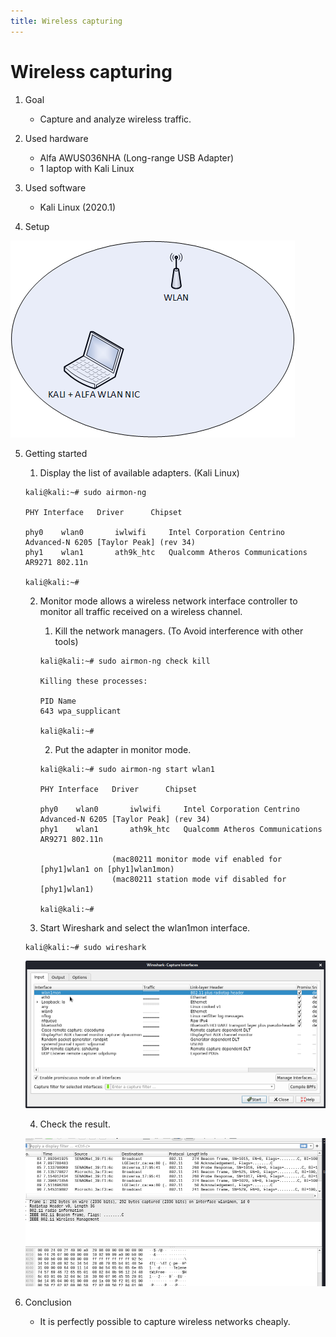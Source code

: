 ```yaml
---
title: Wireless capturing
---
```


# Wireless capturing

1. Goal
    * Capture and analyze wireless traffic.

2. Used hardware
    * Alfa AWUS036NHA (Long-range USB Adapter)
    * 1 laptop with Kali Linux
    
3. Used software
    * Kali Linux (2020.1)

4. Setup

![Success](./assets/wlan.png)

5. Getting started

    1. Display the list of available adapters. (Kali Linux)
    
    ```
    kali@kali:~# sudo airmon-ng

    PHY	Interface	Driver		Chipset

    phy0	wlan0		iwlwifi		Intel Corporation Centrino Advanced-N 6205 [Taylor Peak] (rev 34)
    phy1	wlan1		ath9k_htc	Qualcomm Atheros Communications AR9271 802.11n
    
    kali@kali:~#
    ```
    
    2. Monitor mode allows a wireless network interface controller to monitor all traffic received on a wireless channel.

        1. Kill the network managers. (To Avoid interference with other tools)
        
        ```
        kali@kali:~# sudo airmon-ng check kill

        Killing these processes:

        PID Name
        643 wpa_supplicant

        kali@kali:~#
        ```
        
        2. Put the adapter in monitor mode.
        
        ```
        kali@kali:~# sudo airmon-ng start wlan1

        PHY	Interface	Driver		Chipset

        phy0	wlan0		iwlwifi		Intel Corporation Centrino Advanced-N 6205 [Taylor Peak] (rev 34)
        phy1	wlan1		ath9k_htc	Qualcomm Atheros Communications AR9271 802.11n

		                (mac80211 monitor mode vif enabled for [phy1]wlan1 on [phy1]wlan1mon)
		                (mac80211 station mode vif disabled for [phy1]wlan1)

        kali@kali:~#
        
        ```
    3. Start Wireshark and select the wlan1mon interface.
    
    ```
    kali@kali:~# sudo wireshark 
    ```
    ![Success](./assets/wireshark1.png)

    4. Check the result.

    ![Success](./assets/wireshark2.png)

6. Conclusion

    * It is perfectly possible to capture wireless networks cheaply.

    
